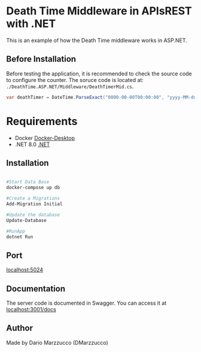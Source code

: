 # Death Time Middleware in APIsREST with .NET

This is an example of how the Death Time middleware works in ASP.NET.

## Before Installation

Before testing the application, it is recommended to check the source code to configure the counter. The soruce code is located at: `./DeathTime.ASP.NET/Middleware/DeathTimerMid.cs`. 

```cs
var deathTimer = DateTime.ParseExact("0000-00-00T00:00:00", "yyyy-MM-ddTHH:mm:ss", ...);
```

# Requirements

* Docker [Docker-Desktop](https://www.docker.com/products/docker-desktop/)
* .NET 8.0  [.NET](https://dotnet.microsoft.com/es-es/download)

## Installation

```bash

#Start Data Base
docker-compose up db

#Create a Migrations
Add-Migration Initial

#Update the database
Update-Database

#RunApp
dotnet Run

```

## Port

[localhost:5024](http://localhost:5024)

## Documentation

The server code is documented in Swagger. You can access it at [localhost:3001/docs](http://localhost:5024/Swagger/)


## Author

Made by Dario Marzzucco (DMarzzucco)
